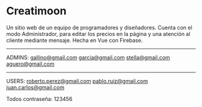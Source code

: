 # Creatimoon

Un sitio web de un equipo de programadores y diseñadores. 
Cuenta con el modo Administrador, para editar los precios en la página y una atención al cliente mediante mensaje.
Hecha en Vue con Firebase.

----
ADMINS:
gallino@gmail.com
garcia@gmail.com
stella@gmail.com
aguero@gmail.com

----

USERS:
roberto.perez@gmail.com
pablo.ruiz@gmail.com
juan.carlos@gmail.com

Todos contraseña: 123456